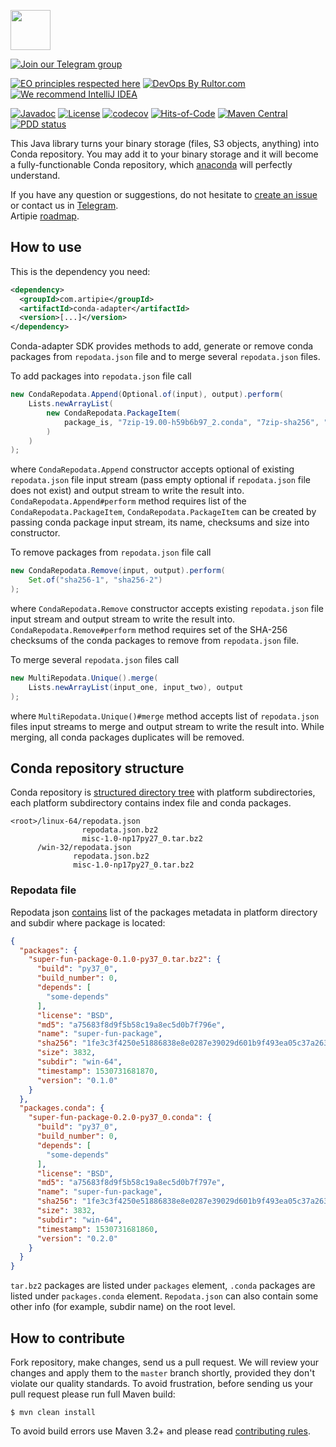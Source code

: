 <a href="http://artipie.com"><img src="https://www.artipie.com/logo.svg" width="64px" height="64px"/></a>

[![Join our Telegram group](https://img.shields.io/badge/Join%20us-Telegram-blue?&logo=telegram&?link=http://right&link=http://t.me/artipie)](http://t.me/artipie)

[![EO principles respected here](https://www.elegantobjects.org/badge.svg)](https://www.elegantobjects.org)
[![DevOps By Rultor.com](http://www.rultor.com/b/artipie/conda-adapter)](http://www.rultor.com/p/artipie/conda-adapter)
[![We recommend IntelliJ IDEA](https://www.elegantobjects.org/intellij-idea.svg)](https://www.jetbrains.com/idea/)

[![Javadoc](http://www.javadoc.io/badge/com.artipie/conda-adapter.svg)](http://www.javadoc.io/doc/com.artipie/conda-adapter)
[![License](https://img.shields.io/badge/license-MIT-green.svg)](https://github.com/artipie/conda-adapter/blob/master/LICENSE)
[![codecov](https://codecov.io/gh/artipie/conda-adapter/branch/master/graph/badge.svg)](https://codecov.io/gh/artipie/conda-adapter)
[![Hits-of-Code](https://hitsofcode.com/github/artipie/conda-adapter)](https://hitsofcode.com/view/github/artipie/conda-adapter)
[![Maven Central](https://img.shields.io/maven-central/v/com.artipie/conda-adapter.svg)](https://maven-badges.herokuapp.com/maven-central/com.artipie/conda-adapter)
[![PDD status](http://www.0pdd.com/svg?name=artipie/conda-adapter)](http://www.0pdd.com/p?name=artipie/conda-adapter)

This Java library turns your binary storage (files, S3 objects, anything) into Conda repository.
You may add it to your binary storage and it will become a fully-functionable Conda repository,
which [anaconda](https://anaconda.org/) will perfectly understand.

If you have any question or suggestions, do not hesitate to [create an issue](https://github.com/artipie/conda-adapter/issues/new)
or contact us in [Telegram](https://t.me/artipie).  
Artipie [roadmap](https://github.com/orgs/artipie/projects/3).

## How to use

This is the dependency you need:

```xml
<dependency>
  <groupId>com.artipie</groupId>
  <artifactId>conda-adapter</artifactId>
  <version>[...]</version>
</dependency>
```

Conda-adapter SDK provides methods to add, generate or remove conda packages from `repodata.json` file and
to merge several `repodata.json` files.

To add packages into `repodata.json` file call
```java
new CondaRepodata.Append(Optional.of(input), output).perform(
    Lists.newArrayList(
        new CondaRepodata.PackageItem(
            package_is, "7zip-19.00-h59b6b97_2.conda", "7zip-sha256", "7zip-md5", 123L
        )
    )
);
```
where `CondaRepodata.Append` constructor accepts optional of existing `repodata.json` file input stream
(pass empty optional if `repodata.json` file does not exist) and output stream to write the result into.
`CondaRepodata.Append#perform` method requires list of the `CondaRepodata.PackageItem`,
`CondaRepodata.PackageItem` can be created by passing conda package input stream, its name, checksums and
size into constructor.

To remove packages from `repodata.json` file call
```java
new CondaRepodata.Remove(input, output).perform(
    Set.of("sha256-1", "sha256-2")
);
```
where `CondaRepodata.Remove` constructor accepts existing `repodata.json` file input stream and
output stream to write the result into. `CondaRepodata.Remove#perform` method requires set of the
SHA-256 checksums of the conda packages to remove from `repodata.json` file.

To merge several `repodata.json` files call
```java
new MultiRepodata.Unique().merge(
    Lists.newArrayList(input_one, input_two), output
);
```
where `MultiRepodata.Unique()#merge` method accepts list of `repodata.json` files input streams to
merge and output stream to write the result into. While merging, all conda packages duplicates will
be removed.

## Conda repository structure

Conda repository is [structured directory tree](https://docs.conda.io/projects/conda-build/en/latest/resources/package-spec.html#repository-structure-and-index)
with platform subdirectories, each platform subdirectory contains index file and conda packages.

```commandline
<root>/linux-64/repodata.json
                repodata.json.bz2
                misc-1.0-np17py27_0.tar.bz2
      /win-32/repodata.json
              repodata.json.bz2
              misc-1.0-np17py27_0.tar.bz2
```

### Repodata file

Repodata json [contains](https://docs.conda.io/projects/conda-build/en/latest/concepts/generating-index.html#repodata-json)
list of the packages metadata in platform directory and subdir where package is located:

```json
{
  "packages": {
    "super-fun-package-0.1.0-py37_0.tar.bz2": {
      "build": "py37_0",
      "build_number": 0,
      "depends": [
        "some-depends"
      ],
      "license": "BSD",
      "md5": "a75683f8d9f5b58c19a8ec5d0b7f796e",
      "name": "super-fun-package",
      "sha256": "1fe3c3f4250e51886838e8e0287e39029d601b9f493ea05c37a2630a9fe5810f",
      "size": 3832,
      "subdir": "win-64",
      "timestamp": 1530731681870,
      "version": "0.1.0"
    }
  },
  "packages.conda": {
    "super-fun-package-0.2.0-py37_0.conda": {
      "build": "py37_0",
      "build_number": 0,
      "depends": [
        "some-depends"
      ],
      "license": "BSD",
      "md5": "a75683f8d9f5b58c19a8ec5d0b7f797e",
      "name": "super-fun-package",
      "sha256": "1fe3c3f4250e51886838e8e0287e39029d601b9f493ea05c37a2630a9fe5811f",
      "size": 3832,
      "subdir": "win-64",
      "timestamp": 1530731681860,
      "version": "0.2.0"
    }
  }
}
```
`tar.bz2` packages are listed under `packages` element, `.conda` packages are listed under
`packages.conda` element. `Repodata.json` can also contain some other info
(for example, subdir name) on the root level.

## How to contribute

Fork repository, make changes, send us a pull request. We will review
your changes and apply them to the `master` branch shortly, provided
they don't violate our quality standards. To avoid frustration, before
sending us your pull request please run full Maven build:

```
$ mvn clean install
```

To avoid build errors use Maven 3.2+ and please read [contributing rules](https://github.com/artipie/artipie/blob/master/CONTRIBUTING.md). 
